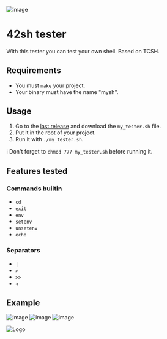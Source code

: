 ![image](https://img.shields.io/badge/Test%20Count-110-blue)
# 42sh tester
With this tester you can test your own shell.
Based on TCSH.

## Requirements
- You must `make` your project.
- Your binary must have the name "mysh".

## Usage
1. Go to the [last release](https://github.com/LouisLanganay/42sh-tester/releases/latest) and download the `my_tester.sh` file.
2. Put it in the root of your project.
3. Run it with `./my_tester.sh`.

:information_source: Don't forget to `chmod 777 my_tester.sh` before running it.

## Features tested
### Commands builtin
- `cd`
- `exit`
- `env`
- `setenv`
- `unsetenv`
- `echo`

### Separators
- `|`
- `>`
- `>>`
- `<`

## Example
![image](https://user-images.githubusercontent.com/114762819/228669523-c267f9db-482f-4a7e-bbda-314240a4a23b.png)
![image](https://user-images.githubusercontent.com/114762819/228669619-93e74d4d-d492-4add-9a64-5656182e360f.png)
![image](https://user-images.githubusercontent.com/114762819/228669668-ac1f446c-84f2-416b-bf55-4f44614fe42d.png)


![Logo](https://newsroom.ionis-group.com/wp-content/uploads/2021/10/EPITECH-TECHNOLOGY-QUADRI-2021.png)

